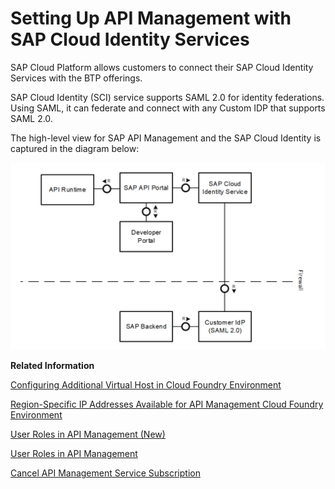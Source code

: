 <!-- loio1e88d9cb4e90466cb0ab2c53e33b2e1c -->

# Setting Up API Management with SAP Cloud Identity Services

SAP Cloud Platform allows customers to connect their SAP Cloud Identity Services with the BTP offerings.

SAP Cloud Identity \(SCI\) service supports SAML 2.0 for identity federations. Using SAML, it can federate and connect with any Custom IDP that supports SAML 2.0.

The high-level view for SAP API Management and the SAP Cloud Identity is captured in the diagram below:

![](images/SCI_Block_Diagram_3053fc5.png)

**Related Information**  


[Configuring Additional Virtual Host in Cloud Foundry Environment](configuring-additional-virtual-host-in-cloud-foundry-environment-a7b91e5.md "A virtual host allows you to host multiple domain names on the API Management capability within Integration Suite.")

[Region-Specific IP Addresses Available for API Management Cloud Foundry Environment](region-specific-ip-addresses-available-for-api-management-cloud-foundry-environment-585d639.md "API Management protects your backend services. However, API Management needs to establish connectivity to your backend services during an API call execution.")

[User Roles in API Management \(New\)](user-roles-in-api-management-new-911ca5a.md "Similar to other capabilities of the SAP Integration Suite, the API Management capability defines a set of technical roles that grant specific permissions to users. Users can be assigned roles through SAP BTP's role collection concept. While users have the option to create their own role collections, a set of predefined role collections is automatically created when the API Management capability is provisioned.")

[User Roles in API Management](user-roles-in-api-management-7010b58.md "Use role collections to group together different roles that can be assigned to API Portal and API business hub enterprise users.")

[Cancel API Management Service Subscription](cancel-api-management-service-subscription-df6df2b.md "You can deactivate your API Management capability from Integration Suite to disable your account from the API Management service.")

